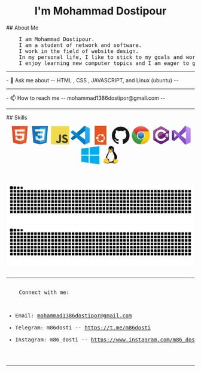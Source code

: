 <h1 align="center">I'm Mohammad Dostipour</h1>

<p>## About Me</p>

<pre>
    I am Mohammad Dostipour.
    I am a student of network and software.
    I work in the field of website design.
    In my personal life, I like to stick to my goals and work hard to achieve them.
    I enjoy learning new computer topics and I am eager to gain more knowledge in my field of work..
</pre>
<hr>
<p>- 💬 Ask me about -- HTML , CSS , JAVASCRIPT, and Linux (ubuntu) --</p>
<hr>
<p>- 📫 How to reach me -- mohammad1386dostipor@gmail.com --</p>
<hr>
<p>## Skills</p>
<p align="center">
    <img src="https://github.com/devicons/devicon/blob/master/icons/html5/html5-original.svg" alt="HTML" height="50px">
<img src="https://github.com/devicons/devicon/blob/master/icons/css3/css3-original.svg" alt="CSS" height="50px">
<img src="https://github.com/devicons/devicon/blob/master/icons/javascript/javascript-original.svg" alt="JAVASCRIPt" height="50px">
<img src="https://github.com/devicons/devicon/blob/master/icons/vscode/vscode-original.svg" alt="VScode" height="50px">
<img src="https://github.com/devicons/devicon/blob/master/icons/ubuntu/ubuntu-original.svg" alt="UBUNTU" height="50px">
<img src="https://github.com/devicons/devicon/blob/master/icons/github/github-original.svg" alt="github" height="50px">
<img src="https://github.com/devicons/devicon/blob/master/icons/chrome/chrome-original.svg" alt="chrome" height="50px">
<img src="https://github.com/devicons/devicon/blob/master/icons/csharp/csharp-original.svg" alt="c#" height="50px">
<img src="https://github.com/devicons/devicon/blob/master/icons/visualstudio/visualstudio-original.svg" alt="visualstudio" height="50px">
<img src="https://github.com/devicons/devicon/blob/master/icons/windows8/windows8-original.svg" alt="windows" height="50px">
<img src="https://github.com/devicons/devicon/blob/master/icons/linux/linux-original.svg" alt="linux" height="50px">


<a href="https://skillicons.dev">
</a>
</p>
<br>
</div>

![github contribution grid snake animation](https://raw.githubusercontent.com/shahradelahi/shahradelahi/output/github-contribution-grid-snake-dark.svg#gh-dark-mode-only)
![github contribution grid snake animation](https://raw.githubusercontent.com/shahradelahi/shahradelahi/output/github-contribution-grid-snake.svg#gh-light-mode-only)
<br>
<div>
<pre>
<hr>
    Connect with me:

- Email: mohammad1386dostipor@gmail.com 
- Telegram: m86dosti -- https://t.me/m86dosti
- Instagram: m86_dosti -- https://www.instagram.com/m86_dosti
<hr>
</pre>
</div>
